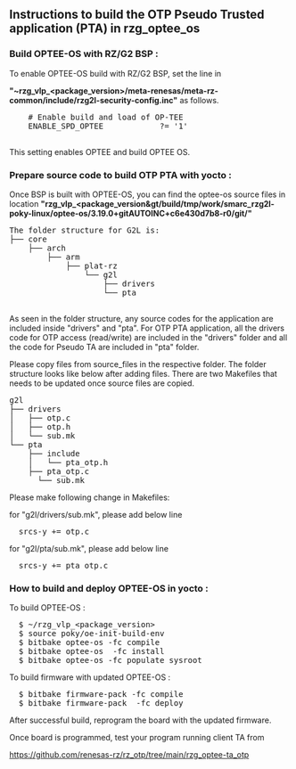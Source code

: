 ## Instructions to build the OTP Pseudo Trusted application (PTA) in rzg_optee_os

### Build OPTEE-OS with RZ/G2 BSP :
To enable OPTEE-OS build with RZ/G2 BSP, set the line in

 **"~rzg_vlp_\<package_version\>/meta-renesas/meta-rz-common/include/rzg2l-security-config.inc"** as follows.
  <pre>
    # Enable build and load of OP-TEE
    ENABLE_SPD_OPTEE            ?= '1'
  </pre>
This setting enables OPTEE and build OPTEE OS.

### Prepare source code to build OTP PTA with yocto :
Once BSP is built with OPTEE-OS, you can find the optee-os source files in location **"rzg_vlp_&lt;package_version&gt/build/tmp/work/smarc_rzg2l-poky-linux/optee-os/3.19.0+gitAUTOINC+c6e430d7b8-r0/git/"**

<pre>
The folder structure for G2L is:
├── core
    ├── arch
		├── arm
			├── plat-rz
				└── g2l
					├── drivers
					└── pta

</pre>

As seen in the folder structure, any source codes for the application are included inside "drivers" and "pta".
For OTP PTA application, all the drivers code for OTP access (read/write) are included in the "drivers" folder and
all the code for Pseudo TA  are included in "pta" folder. 

Please copy files from source_files in the respective folder. The folder structure looks like below after adding files.
There are two Makefiles that needs to be updated once source files are copied.
<pre>
g2l
├── drivers
│   ├── otp.c
│   ├── otp.h
│   └── sub.mk            
└── pta
    ├── include
    │   └── pta_otp.h
    ├── pta_otp.c
	  └── sub.mk
</pre>

Please make following change in Makefiles:

for "g2l/drivers/sub.mk", please add below line
<pre>
  srcs-y += otp.c
</pre>
for "g2l/pta/sub.mk", please add below line
<pre>
  srcs-y += pta_otp.c
</pre>

### How to build and deploy OPTEE-OS in yocto :

To build OPTEE-OS :

<pre>
  $ ~/rzg_vlp_&lt;package_version&gt
  $ source poky/oe-init-build-env 
  $ bitbake optee-os -fc compile
  $ bitbake optee-os  -fc install
  $ bitbake optee-os -fc populate_sysroot
</pre>

To build firmware with updated OPTEE-OS :

<pre>
  $ bitbake firmware-pack -fc compile
  $ bitbake firmware-pack  -fc deploy
</pre>

After successful build, reprogram the board with the updated firmware. 

Once board is programmed, test your program running client TA from

https://github.com/renesas-rz/rz_otp/tree/main/rzg_optee-ta_otp
